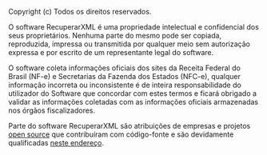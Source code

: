 Copyright (c) Todos os direitos reservados.

O software RecuperarXML é uma propriedade intelectual e confidencial dos seus proprietários. Nenhuma parte do mesmo pode ser copiada, reproduzida, impressa ou transmitida por qualquer meio sem autorização expressa e por escrito de um representante legal do software.

O software coleta informações oficiais dos sites da Receita Federal do Brasil (NF-e) e Secretarias da Fazenda dos Estados (NFC-e), qualquer informação incorreta ou inconsistente é de inteira responsabilidade do utilizador do Software que concordar com estes termos e ficará obrigado a validar as informações coletadas com as informações oficiais armazenadas nos órgãos fiscalizadores.

Parte do software RecuperarXML são atribuições de empresas e projetos [open source](http://pt.wikipedia.org/wiki/Software_livre) que contribuíram com código-fonte e são devidamente qualificadas [neste endereço](http://code.google.com/p/recuperarxml/wiki/AtribuicaodeCodigo).